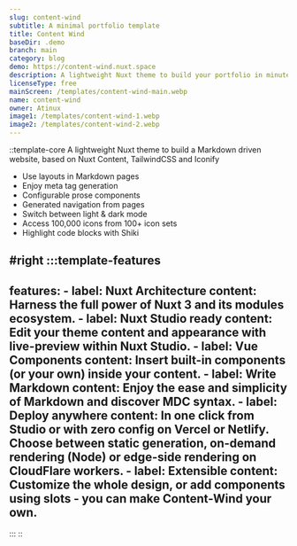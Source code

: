 ```yaml
---
slug: content-wind
subtitle: A minimal portfolio template
title: Content Wind
baseDir: .demo
branch: main
category: blog
demo: https://content-wind.nuxt.space
description: A lightweight Nuxt theme to build your portfolio in minutes.
licenseType: free
mainScreen: /templates/content-wind-main.webp
name: content-wind
owner: Atinux
image1: /templates/content-wind-1.webp
image2: /templates/content-wind-2.webp
---
```


::template-core
A lightweight Nuxt theme to build a Markdown driven website, based on Nuxt Content, TailwindCSS and Iconify

- Use layouts in Markdown pages
- Enjoy meta tag generation
- Configurable prose components
- Generated navigation from pages
- Switch between light & dark mode
- Access 100,000 icons from 100+ icon sets
- Highlight code blocks with Shiki

#right
  :::template-features
  ---
  features:
    - label: Nuxt Architecture
      content: Harness the full power of Nuxt 3 and its modules ecosystem.
    - label: Nuxt Studio ready
      content: Edit your theme content and appearance with live-preview within Nuxt Studio.
    - label: Vue Components
      content: Insert built-in components (or your own) inside your content.
    - label: Write Markdown
      content: Enjoy the ease and simplicity of Markdown and discover MDC syntax.
    - label: Deploy anywhere
      content: In one click from Studio or with zero config on Vercel or Netlify. Choose between static generation, on-demand rendering (Node) or edge-side rendering on CloudFlare workers.
    - label: Extensible
      content: Customize the whole design, or add components using slots - you can make Content-Wind your own.
  ---
  :::
::
